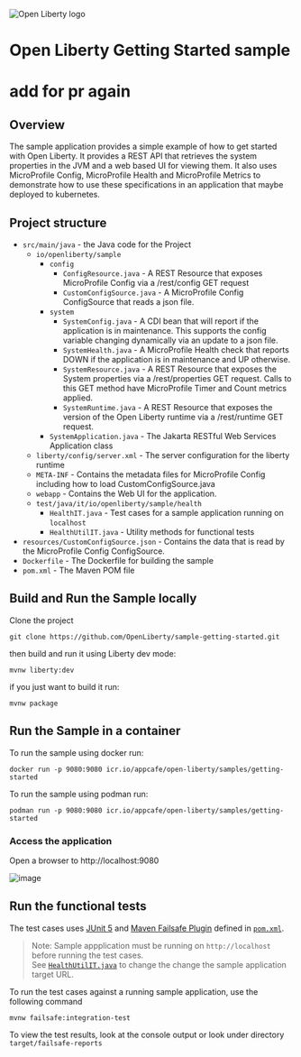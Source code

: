 ![Open Liberty logo](https://github.com/OpenLiberty/logos/blob/main/combomark/png/OL_logo_green_on_white.png)

# Open Liberty Getting Started sample
# add for pr again

## Overview
The sample application provides a simple example of how to get started with Open Liberty. It provides a REST API that retrieves the system properties in the JVM and a web based UI for viewing them. It also uses MicroProfile Config, MicroProfile Health and MicroProfile Metrics to demonstrate how to use these specifications in an application that maybe deployed to kubernetes.

## Project structure

- `src/main/java` - the Java code for the Project
  - `io/openliberty/sample`
    - `config`
      - `ConfigResource.java` - A REST Resource that exposes MicroProfile Config via a /rest/config GET request
      - `CustomConfigSource.java` - A MicroProfile Config ConfigSource that reads a json file.
    - `system`
      - `SystemConfig.java` - A CDI bean that will report if the application is in maintenance. This supports the config variable changing dynamically via an update to a json file.
      - `SystemHealth.java` - A MicroProfile Health check that reports DOWN if the application is in maintenance and UP otherwise.
      - `SystemResource.java` - A REST Resource that exposes the System properties via a /rest/properties GET request. Calls to this GET method have MicroProfile Timer and Count metrics applied.
      - `SystemRuntime.java` - A REST Resource that exposes the version of the Open Liberty runtime via a /rest/runtime GET request.
    - `SystemApplication.java` - The Jakarta RESTful Web Services Application class
  - `liberty/config/server.xml` - The server configuration for the liberty runtime
  - `META-INF` - Contains the metadata files for MicroProfile Config including how to load CustomConfigSource.java
  - `webapp` - Contains the Web UI for the application.
  - `test/java/it/io/openliberty/sample/health`
    - `HealthIT.java` - Test cases for a sample application running on `localhost`
    - `HealthUtilIT.java` - Utility methods for functional tests
- `resources/CustomConfigSource.json` - Contains the data that is read by the MicroProfile Config ConfigSource.
- `Dockerfile` - The Dockerfile for building the sample
- `pom.xml` - The Maven POM file

## Build and Run the Sample locally

Clone the project

```
git clone https://github.com/OpenLiberty/sample-getting-started.git
```

then build and run it using Liberty dev mode:

```
mvnw liberty:dev
```

if you just want to build it run:

```
mvnw package
```

## Run the Sample in a container

To run the sample using docker run:

```
docker run -p 9080:9080 icr.io/appcafe/open-liberty/samples/getting-started
```

To run the sample using podman run:

```
podman run -p 9080:9080 icr.io/appcafe/open-liberty/samples/getting-started
```


### Access the application
Open a browser to http://localhost:9080

![image](https://user-images.githubusercontent.com/3076261/117993383-4f34c980-b305-11eb-94b5-fa7319bc2850.png)

## Run the functional tests

The test cases uses [JUnit 5](https://junit.org/junit5/) and 
[Maven Failsafe Plugin](https://maven.apache.org/surefire/maven-failsafe-plugin/index.html) defined 
in [`pom.xml`](pom.xml).

> Note: Sample appplication must be running on `http://localhost` before running the test cases. 
> <br>
> See [`HealthUtilIT.java`](src/test/java/it/io/openliberty/sample/health/HealthUtilIT.java) to change 
> the change the sample application target URL.

To run the test cases against a running sample application, use the following command
```
mvnw failsafe:integration-test
```

To view the test results, look at the console output or look under 
directory  `target/failsafe-reports`

